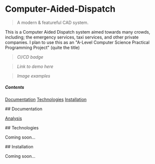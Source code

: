 # Computer-Aided-Dispatch

> A modern &amp; featureful CAD system.

This is a Computer Aided Dispatch system aimed towards many crowds, including; the emergency services, taxi services, and other private companies.
I plan to use this as an "A-Level Computer Science Practical Programming Project" (quite the title) 

> *CI/CD badge*

> *Link to demo here*

> *Image examples*

##### Contents
[Documentation](#docs)
[Technologies](#tech)
[Installation](#install)

<a name="docs">
## Documentation

[Analysis](docs/analysis.md)

<a name="tech">
## Technologies

Coming soon...

<a name="install">
## Installation

Coming soon...